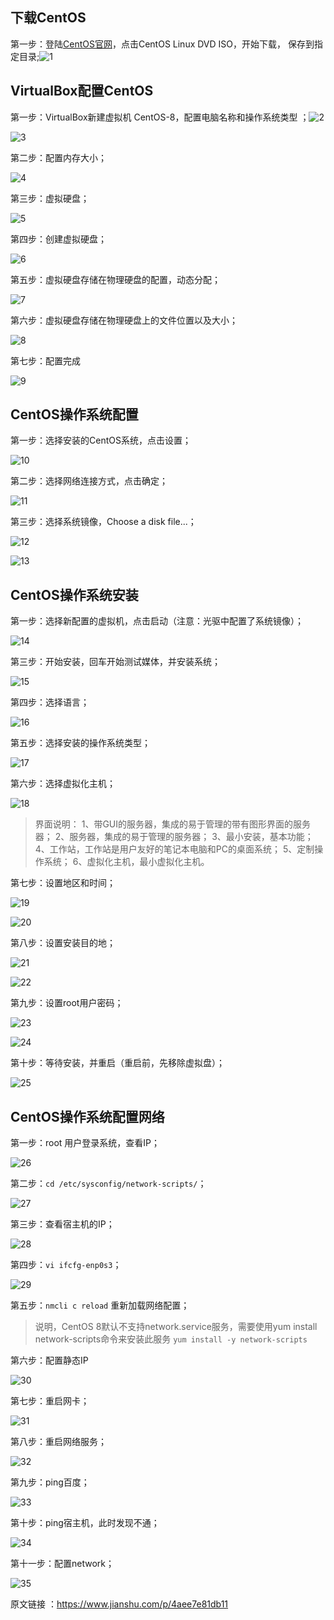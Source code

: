 ## 下载CentOS

第一步：登陆[CentOS官网](https://links.jianshu.com/go?to=https%3A%2F%2Fwww.centos.org%2Fdownload%2F)，点击CentOS Linux DVD ISO，开始下载， 保存到指定目录;![1](D:\htdocs\mytest\Git\self-study\Linux\image\1.webp)

## VirtualBox配置CentOS

第一步：VirtualBox新建虚拟机 CentOS-8，配置电脑名称和操作系统类型 ；![2](D:\htdocs\mytest\Git\self-study\Linux\image\2.webp)

![3](D:\htdocs\mytest\Git\self-study\Linux\image\3.webp)

第二步：配置内存大小；

![4](D:\htdocs\mytest\Git\self-study\Linux\image\4.webp)

第三步：虚拟硬盘；

![5](D:\htdocs\mytest\Git\self-study\Linux\image\5.webp)

第四步：创建虚拟硬盘；

![6](D:\htdocs\mytest\Git\self-study\Linux\image\6.webp)

第五步：虚拟硬盘存储在物理硬盘的配置，动态分配；

![7](D:\htdocs\mytest\Git\self-study\Linux\image\7.webp)

第六步：虚拟硬盘存储在物理硬盘上的文件位置以及大小；

![8](D:\htdocs\mytest\Git\self-study\Linux\image\8.webp)

第七步：配置完成

![9](D:\htdocs\mytest\Git\self-study\Linux\image\9.webp)

## CentOS操作系统配置

第一步：选择安装的CentOS系统，点击设置；

![10](D:\htdocs\mytest\Git\self-study\Linux\image\10.webp)

第二步：选择网络连接方式，点击确定；

![11](D:\htdocs\mytest\Git\self-study\Linux\image\11.webp)

第三步：选择系统镜像，Choose a disk file...；

![12](D:\htdocs\mytest\Git\self-study\Linux\image\12.webp)

![13](D:\htdocs\mytest\Git\self-study\Linux\image\13.webp)

## CentOS操作系统安装

第一步：选择新配置的虚拟机，点击启动（注意：光驱中配置了系统镜像）；

![14](D:\htdocs\mytest\Git\self-study\Linux\image\14.webp)

第三步：开始安装，回车开始测试媒体，并安装系统；

![15](D:\htdocs\mytest\Git\self-study\Linux\image\15.webp)

第四步：选择语言；

![16](D:\htdocs\mytest\Git\self-study\Linux\image\16.webp)

第五步：选择安装的操作系统类型；

![17](D:\htdocs\mytest\Git\self-study\Linux\image\17.webp)

第六步：选择虚拟化主机；

![18](D:\htdocs\mytest\Git\self-study\Linux\image\18.webp)

> 界面说明：
> 1、带GUI的服务器，集成的易于管理的带有图形界面的服务器；
> 2、服务器，集成的易于管理的服务器；
> 3、最小安装，基本功能；
> 4、工作站，工作站是用户友好的笔记本电脑和PC的桌面系统；
> 5、定制操作系统；
> 6、虚拟化主机，最小虚拟化主机。

第七步：设置地区和时间；

![19](D:\htdocs\mytest\Git\self-study\Linux\image\19.webp)

![20](D:\htdocs\mytest\Git\self-study\Linux\image\20.webp)

第八步：设置安装目的地；

![21](D:\htdocs\mytest\Git\self-study\Linux\image\21.webp)

![22](D:\htdocs\mytest\Git\self-study\Linux\image\22.webp)

第九步：设置root用户密码；

![23](D:\htdocs\mytest\Git\self-study\Linux\image\23.webp)

![24](D:\htdocs\mytest\Git\self-study\Linux\image\24.webp)

第十步：等待安装，并重启（重启前，先移除虚拟盘）；

![25](D:\htdocs\mytest\Git\self-study\Linux\image\25.webp)

## CentOS操作系统配置网络

第一步：root 用户登录系统，查看IP；

![26](D:\htdocs\mytest\Git\self-study\Linux\image\26.webp)

第二步：`cd /etc/sysconfig/network-scripts/`；

![27](D:\htdocs\mytest\Git\self-study\Linux\image\27.webp)

第三步：查看宿主机的IP；

![28](D:\htdocs\mytest\Git\self-study\Linux\image\28.webp)

第四步：`vi ifcfg-enp0s3`；

![29](D:\htdocs\mytest\Git\self-study\Linux\image\29.webp)

第五步：`nmcli c reload` 重新加载网络配置；

>说明，CentOS 8默认不支持network.service服务，需要使用yum install network-scripts命令来安装此服务
>`yum install -y network-scripts`

第六步：配置静态IP

![30](D:\htdocs\mytest\Git\self-study\Linux\image\30.webp)

第七步：重启网卡；

![31](D:\htdocs\mytest\Git\self-study\Linux\image\31.webp)

第八步：重启网络服务；

![32](D:\htdocs\mytest\Git\self-study\Linux\image\32.webp)

第九步：ping百度；

![33](D:\htdocs\mytest\Git\self-study\Linux\image\33.webp)

第十步：ping宿主机，此时发现不通；

![34](D:\htdocs\mytest\Git\self-study\Linux\image\34.webp)

第十一步：配置network；

![35](D:\htdocs\mytest\Git\self-study\Linux\image\35.webp)



原文链接 ：https://www.jianshu.com/p/4aee7e81db11